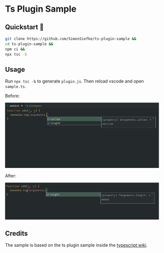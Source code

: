 # Ts Plugin Sample

## Quickstart 🚀

```sh
git clone https://github.com/SimonSiefke/ts-plugin-sample &&
cd ts-plugin-sample &&
npm ci &&
npx tsc -b
```

## Usage

Run `npx tsc -b` to generate `plugin.js`. Then reload vscode and open `sample.ts`.

Before:

![](./images/before.png)

After:

![](./images/after.png)

## Credits

The sample is based on the ts plugin sample inside the [typescript wiki](https://github.com/microsoft/TypeScript/wiki/Writing-a-Language-Service-Plugin).
